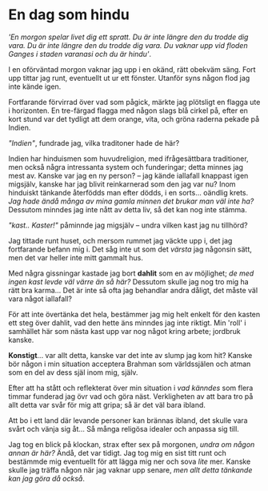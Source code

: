 # En dag som hindu

_'En morgon spelar livet dig ett spratt. Du är inte längre den du trodde dig vara. Du är inte längre den du trodde dig vara. Du vaknar upp vid floden Ganges i staden varanasi och du är hindu'_.

I en oförväntad morgon vaknar jag upp i en okänd, rätt obekväm säng. Fort upp tittar jag runt, eventuellt ut ur ett fönster. Utanför syns någon flod jag inte kände igen.

Fortfarande förvirrad över vad som pågick, märkte jag plötsligt en flagga ute i horizonten. En tre-färgad flagga med någon slags blå cirkel på, efter en kort stund var det tydligt att dem orange, vita, och gröna raderna pekade på Indien.

_"Indien"_, fundrade jag, vilka traditoner hade de här?

Indien har hinduismen som huvudreligion, med ifrågesättbara traditioner, men också några intressanta system och funderingar; detta minnes jag mest av. Kanske var jag en ny person? – jag kände iallafall knappast igen migsjälv, kanske har jag blivit reinkarnerad som den jag var nu? Inom hinduiskt tänkande återfödds man efter dödds, i en sorts... oändlig krets. _Jag hade ändå många av mina gamla minnen det brukar man väl inte ha?_ Dessutom minndes jag inte nått av detta liv, så det kan nog inte stämma.

_"kast.. Kaster!"_ påminnde jag migsjälv – undra vilken kast jag nu tillhörd?

Jag tittade runt huset, och mersom rummet jag väckte upp i, det jag fortfarande befann mig i. Det såg inte ut som det _värsta_ jag någonsin sätt, men det var heller inte mitt gammalt hus.

Med några gissningar kastade jag bort **dahlit** som en av möjlighet; _de med ingen kast levde väl värre än så här?_ Dessutom skulle jag nog tro mig ha rätt bra karma... Det är inte så ofta jag behandlar andra dåligt, det måste väl vara något iallafall?

För att inte övertänka det hela, bestämmer jag mig helt enkelt för den kasten ett steg över dahlit, vad den hette äns minndes jag inte riktigt. Min 'roll' i samhället här som nästa kast upp var nog något kring arbete; jordbruk kanske.

**Konstigt**... var allt detta, kanske var det inte av slump jag kom hit? Kanske bör någon i min situation acceptera Brahman som världssjälen och atman som en del av dess själ inom mig, själv.

Efter att ha stått och reflekterat över min situation i _vad känndes_ som flera timmar funderad jag övr vad och göra näst. Verkligheten av att bara tro på allt detta var svår för mig att gripa; så är det väl bara ibland.

Att bo i ett land där levande personer kan brännas ibland, det skulle vara svårt och vänja sig åt... Så många religösa idealer och anpassa sig till.

Jag tog en blick på klockan, strax efter sex på morgonen, _undra om någon annan är här?_ Ändå, det var tidigt. Jag tog mig en sist titt runt och bestämmde mig eventuellt för att lägga mig ner och sova _lite_ mer. Kanske skulle jag träffa någon när jag vaknar upp senare, _men allt detta tänkande kan jag göra då också_.